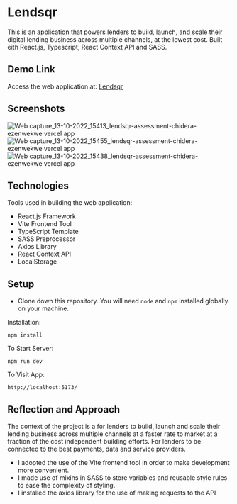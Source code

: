 # Lendsqr

This is an application that powers lenders to build, launch, and scale their digital lending business across multiple channels, at the lowest cost. Built eith React.js, Typescript, React Context API and SASS.

## Demo Link

Access the web application at: [Lendsqr](https://lendsqr-assessment-chidera-ezenwekwe.vercel.app)

## Screenshots

![Web capture_13-10-2022_15413_lendsqr-assessment-chidera-ezenwekwe vercel app](https://user-images.githubusercontent.com/67750953/195659673-2534c231-366f-470a-af8b-db4bb1afa66e.jpeg)
![Web capture_13-10-2022_15455_lendsqr-assessment-chidera-ezenwekwe vercel app](https://user-images.githubusercontent.com/67750953/195659584-0d409c8e-2380-4351-bd14-996eb6b3b24d.jpeg)
![Web capture_13-10-2022_15438_lendsqr-assessment-chidera-ezenwekwe vercel app](https://user-images.githubusercontent.com/67750953/195659630-90b6d6ef-4099-4672-9bd4-55d1c2e27050.jpeg)

## Technologies

Tools used in building the web application:

- React.js Framework
- Vite Frontend Tool
- TypeScript Template
- SASS Preprocessor
- Axios Library
- React Context API
- LocalStorage

## Setup

- Clone down this repository. You will need `node` and `npm` installed globally on your machine.

Installation:

`npm install`

To Start Server:

`npm run dev`

To Visit App:

`http://localhost:5173/`  

## Reflection and Approach

The context of the project is a for lenders to build, launch and scale their lending business across multiple channels at a faster rate to market at a fraction of the cost independent building efforts. For lenders to be connected to the best payments, data and service providers.

- I adopted the use of the Vite frontend tool in order to make development more convenient.
- I made use of mixins in SASS to store variables and reusable style rules to ease the complexity of styling.
- I installed the axios library for the use of making requests to the API
